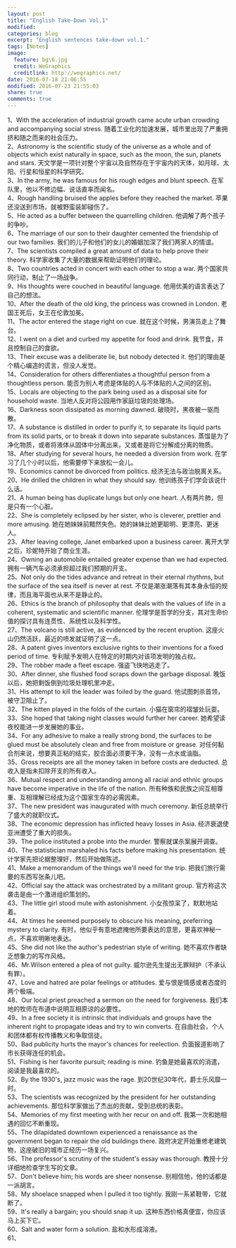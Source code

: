 ```yaml
---
layout: post
title: "English Take-Down Vol.1"
modified:
categories: blog
excerpt: "English sentences take-down vol.1."
tags: [Notes]
image:
  feature: bg\6.jpg
  credit: WeGraphics
  creditlink: http://wegraphics.net/
date: 2016-07-18 21:06:55
modified: 2016-07-23 21:55:03
share: true
comments: true
---
```


1、With the acceleration of industrial growth came acute urban crowding and accompanying social stress. 随着工业化的加速发展，城市里出现了严重拥挤和随之而来的社会压力。  
2、Astronomy is the scientific study of the universe as a whole and of objects which exist naturally in space, such as the moon, the sun, planets and stars. 天文学是一项针对整个宇宙以及自然存在于宇宙内的天体，如月球、太阳、行星和恒星的科学研究。  
3、In the army, he was famous for his rough edges and blunt speech. 在军队里，他以不修边幅、说话直率而闻名。  
4、Rough handling bruised the apples before they reached the market. 苹果还没送到市场，就被野蛮装卸碰伤了。  
5、He acted as a buffer between the quarrelling children. 他调解了两个孩子的争吵。  
6、The marriage of our son to their daughter cemented the friendship of our two families. 我们的儿子和他们的女儿的婚姻加深了我们两家人的情谊。  
7、The scientists compiled a great amount of data to help prove their theory. 科学家收集了大量的数据来帮助证明他们的理论。  
8、Two countries acted in concert with each other to stop a war. 两个国家共同行动，制止了一场战争。  
9、His thoughts were couched in beautiful language. 他用优美的语言表达了自己的想法。  
10、After the death of the old king, the princess was crowned in London. 老国王死后，女王在伦敦加冕。  
11、The actor entered the stage right on cue. 就在这个时候，男演员走上了舞台。  
12、I went on a diet and curbed my appetite for food and drink. 我节食，并且控制自己的食欲。  
13、Their excuse was a deliberate lie, but nobody detected it. 他们的理由是个精心编造的谎言，但没人发觉。  
14、Consideration for others differentiates a thoughtful person from a thoughtless person. 能否为别人考虑是体贴的人与不体贴的人之间的区别。  
15、Locals are objecting to the park being used as a disposal site for household waste. 当地人反对将公园用作家庭垃圾的处理场。  
16、Darkness soon dissipated as morning dawned. 破晓时，黑夜被一驱而散。  
17、A substance is distilled in order to purify it, to separate its liquid parts from its solid parts, or to break it down into separate substances. 蒸馏是为了净化物质，或者将液体从固体中分离出来，又或者是将它分解成分离的物质。  
18、After studying for several hours, he needed a diversion from work. 在学习了几个小时以后，他需要停下来放松一会儿。  
19、Economics cannot be divorced from politics. 经济无法与政治脱离关系。  
20、He drilled the children in what they should say. 他训练孩子们学会该说什么话。  
21、A human being has duplicate lungs but only one heart. 人有两片肺，但是只有一个心脏。  
22、She is completely eclipsed by her sister, who is cleverer, prettier and more amusing. 她在她妹妹前黯然失色。她的妹妹比她更聪明、更漂亮、更迷人。  
23、After leaving college, Janet embarked upon a business career. 离开大学之后，珍妮特开始了商业生涯。  
24、Owning an automobile entailed greater expense than we had expected. 拥有一辆汽车必须承担超过我们预期的开支。  
25、Not only do the tides advance and retreat in their eternal rhythms, but the surface of the sea itself is never at rest. 不仅是潮涨潮落有其本身永恒的规律，而且海平面也从来不是静止的。  
26、Ethics is the branch of philosophy that deals with the values of life in a coherent, systematic and scientific manner. 伦理学是哲学的分支，其对生命价值的探讨具有连贯性、系统性以及科学性。  
27、The volcano is still active, as evidenced by the recent eruption. 这座火山仍然活跃，最近的喷发就证明了这一点。  
28、A patent gives inventors exclusive rights to their inventions for a fixed period of time. 专利赋予发明人在特定的时期内对该项发明的独占权。  
29、The robber made a fleet escape. 强盗飞快地逃走了。  
30、After dinner, she flushed food scraps down the garbage disposal. 晚饭以后，她把剩饭倒到垃圾处理机里冲走。  
31、His attempt to kill the leader was foiled by the guard. 他试图刺杀首领，被守卫阻止了。  
32、The kitten played in the folds of the curtain. 小猫在窗帘的褶皱处玩耍。  
33、She hoped that taking night classes would further her career. 她希望读夜校能进一步发展她的事业。  
34、For any adhesive to make a really strong bond, the surfaces to be glued must be absolutely clean and free from moisture or grease. 对任何黏合剂来说，想要真正粘的结实，胶合面必须要干净，没有一点水或油脂。  
35、Gross receipts are all the money taken in before costs are deducted. 总收入是指未扣除开支的所有收入。  
36、Mutual respect and understanding among all racial and ethnic groups have become imperative in the life of the nation. 所有种族和民族之间互相尊重、互相理解已经成为这个国家生存的必需因素。  
37、The new president was inaugurated with much ceremony. 新任总统举行了盛大的就职仪式。  
38、The economic depression has inflicted heavy losses in Asia. 经济衰退使亚洲遭受了重大的损失。  
39、The police instituted a probe into the murder. 警察就谋杀案展开调查。  
40、The statistician marshaled his facts before making his presentation. 统计学家先把论据整理好，然后开始做陈述。  
41、Make a memorandum of the things we'll need for the trip. 把我们旅行需要的东西写张条儿吧。  
42、Official say the attack was orchestrated by a militant group. 官方称这次袭击是由一个激进组织策划的。  
43、The little girl stood mute with astonishment. 小女孩惊呆了，默默地站着。  
44、At times he seemed purposely to obscure his meaning, preferring mystery to clarity. 有时，他似乎有意地遮掩他所要表达的意思，更喜欢神秘一点，不喜欢明晰地表达。  
45、She did not like the author's pedestrian style of writing. 她不喜欢作者缺乏想象力的写作风格。  
46、Mr.Wilson entered a plea of not guilty. 威尔逊先生提出无罪辩护（不承认有罪）。  
47、Love and hatred are polar feelings or attitudes. 爱与恨是情感或者态度的两个极端。  
48、Our local priest preached a sermon on the need for forgiveness. 我们本地的牧师在布道中说明互相原谅的必要性。  
49、In a free society it is intrinsic that individuals and groups have the inherent right to propagate ideas and try to win converts. 在自由社会，个人和团体都有权传播教义和争取信徒。  
50、Bad publicity hurts the mayor's chances for reelection. 负面报道影响了市长获得连任的机会。  
51、Fishing is her favorite pursuit; reading is mine. 钓鱼是她最喜欢的消遣，阅读是我最喜欢的。  
52、By the 1930's, jazz music was the rage. 到20世纪30年代，爵士乐风靡一时。  
53、The scientists was recognized by the president for her outstanding achievements. 那位科学家做出了杰出的贡献，受到总统的表彰。  
54、Memories of my first meeting with her recur on and off. 我第一次和她相遇的回忆不断重现。  
55、The dilapidated downtown experienced a renaissance as the government began to repair the old buildings there. 政府决定开始重修老建筑物，这座破旧的城市正经历一场复兴。  
56、The professor's scrutiny of the student's essay was thorough. 教授十分详细地检查学生写的文章。  
57、Don't believe him; his words are sheer nonsense. 别相信他，他的话都是一派胡言。  
58、My shoelace snapped when I pulled it too tightly. 我刚一系紧鞋带，它就断了。  
59、It's really a bargain; you should snap it up. 这种东西价格真便宜，你应该马上买下它。  
60、Salt and water form a solution. 盐和水形成溶液。  
61、